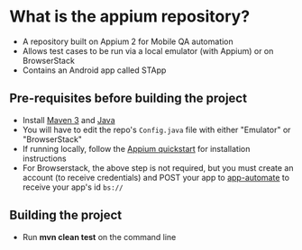 # What is the appium repository?

- A repository built on Appium 2 for Mobile QA automation
- Allows test cases to be run via a local emulator (with Appium) or on BrowserStack
- Contains an Android app called STApp

## Pre-requisites before building the project

- Install [Maven 3](https://maven.apache.org/index.html) and [Java](https://www.oracle.com/java/technologies/downloads/)
- You will have to edit the repo's `Config.java` file with either "Emulator" or "BrowserStack"
- If running locally, follow the [Appium quickstart](https://appium.io/docs/en/latest/quickstart/) for installation instructions
- For Browserstack, the above step is not required, but you must create an account (to receive credentials) and POST your app to [app-automate](https://www.browserstack.com/docs/app-automate/api-reference/appium/apps#upload-an-app) to receive your app's id `bs://`

## Building the project

- Run **mvn clean test** on the command line
